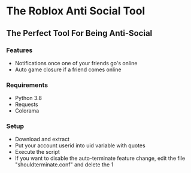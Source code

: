 # The Roblox Anti Social Tool
## The Perfect Tool For Being Anti-Social

### Features

* Notifications once one of your friends go's online
* Auto game closure if a friend comes online

### Requirements

* Python 3.8
* Requests
* Colorama

### Setup

* Download and extract
* Put your account userid into uid variable with quotes
* Execute the script
* If you want to disable the auto-terminate feature change, edit the file "shouldterminate.conf" and delete the 1
